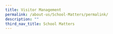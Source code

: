 ```yaml
---
title: Visitor Management
permalink: /about-us/School-Matters/permalink/
description: ""
third_nav_title: School Matters
---
```

